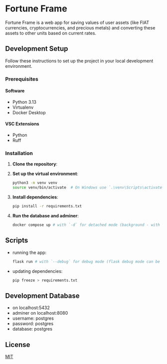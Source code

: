 # Fortune Frame

Fortune Frame is a web app for saving values of user assets (like FIAT currencies, cryptocurrencies, and precious metals) and converting these assets to other units based on current rates.

## Development Setup

Follow these instructions to set up the project in your local development environment.

### Prerequisites

#### Software

- Python 3.13
- Virtualenv
- Docker Desktop

#### VSC Extensions

- Python
- Ruff

### Installation

1. **Clone the repository**:

2. **Set up the virtual environment**:

   ```bash
   python3 -m venv venv
   source venv/bin/activate  # On Windows use `.\venv\Scripts\activate`
   ```

3. **Install dependencies**:

   ```bash
   pip install -r requirements.txt
   ```

4. **Run the database and adminer**:

   ```bash
   docker compose up # with `-d` for detached mode (background - with no logs in terminal)
   ```

## Scripts

- running the app:

  ```bash
  flask run # with `--debug` for debug mode (flask debug mode can be also set in .env file (FLASK_DEBUG))
  ```

- updating dependencies:

  ```bash
  pip freeze > requirements.txt
  ```

## Development Database

- on localhost:5432
- adminer on localhost:8080
- username: postgres
- password: postgres
- database: postgres

## License

[MIT](LICENSE)
